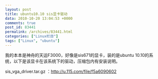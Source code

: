```yaml
---
layout: post
title: ubuntu10.10 sis显卡驱动
data: 2010-10-20 13:04:53 +0000
comments: true
post_id: 83441
permalink: /archives/83441.html
categories: ["Linux栏目"]
tags: ["Linux", "ubuntu"]
---
```


我的本本是神舟的天运F3000，好像是sis671的显卡，装的是ubuntu 10.10的系统，以下是该显卡在该系统下的驱动，压缩包内有安装说明。

sis_vga_driver.tar.gz ：http://u.115.com/file/f5a6090602
